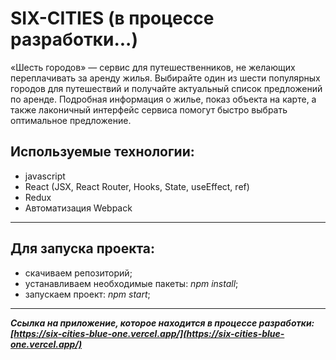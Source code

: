 # SIX-CITIES (в процессе разработки...)

«Шесть городов» — сервис для путешественников, не желающих переплачивать за аренду жилья. Выбирайте один из шести популярных городов для путешествий и получайте актуальный список предложений по аренде. Подробная информация о жилье, показ объекта на карте, а также лаконичный интерфейс сервиса помогут быстро выбрать оптимальное предложение.

## Используемые технологии:
- javascript
- React (JSX, React Router, Hooks, State, useEffect, ref)
- Redux
- Автоматизация Webpack
---
## Для запуска проекта:
- скачиваем репозиторий;
- устанавливаем необходимые пакеты: *npm install*;
- запускаем проект: *npm start*;
---
***Ссылка на приложение, которое находится в процессе разработки: [https://six-cities-blue-one.vercel.app/](https://six-cities-blue-one.vercel.app/)***
